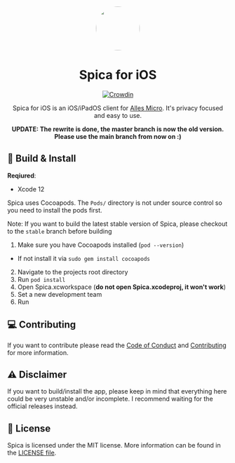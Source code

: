 <div align="center">
<img src="https://i.imgur.com/WoSsIG2.png" height="100" length="100" style="border-radius:50%">

# Spica for iOS

[![Crowdin](https://badges.crowdin.net/spica/localized.svg)](https://crowdin.com/project/spica)

Spica for iOS is an iOS/iPadOS client for [Alles Micro](https://micro.alles.cx). It's privacy focused and easy to use.

**UPDATE: The rewrite is done, the master branch is now the old version. Please use the main branch from now on :)**

</div>

## 🔨 Build & Install

**Reqiured**:
- Xcode 12

Spica uses Cocoapods. The `Pods/` directory is not under source control so you need to install the pods first.

Note: If you want to build the latest stable version of Spica, please checkout to the `stable` branch before building


1. Make sure you have Cocoapods installed (`pod --version`)
  - If not install it via `sudo gem install cocoapods`
2. Navigate to the projects root directory
3. Run `pod install`
4. Open Spica.xcworkspace (**do not open Spica.xcodeproj, it won't work**)
5. Set a new development team
6. Run

## 💻 Contributing

If you want to contribute please read the [Code of Conduct](CODE_OF_CONDUCT.md) and [Contributing](CONTRIBUTING.md) for more information.

## ⚠️ Disclaimer

If you want to build/install the app, please keep in mind that everything here could be very unstable and/or incomplete. I recommend waiting for the official releases instead.

## 📄 License

Spica is licensed under the MIT license. More information can be found in the [LICENSE file](LICENSE).
